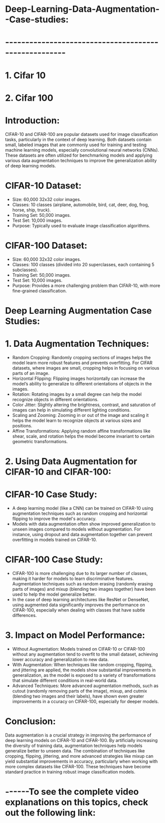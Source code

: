 # Deep-Learning-Data-Augmentation--Case-studies:
# -----------------------------------------------------
# 1. Cifar 10
# 2. Cifar 100

# Introduction:
CIFAR-10 and CIFAR-100 are popular datasets used for image classification tasks, particularly in the context of deep learning. Both datasets contain small, labeled images that are commonly used for training and testing machine learning models, especially convolutional neural networks (CNNs). These datasets are often utilized for benchmarking models and applying various data augmentation techniques to improve the generalization ability of deep learning models.

# CIFAR-10 Dataset:
- Size: 60,000 32x32 color images.
- Classes: 10 classes (airplane, automobile, bird, cat, deer, dog, frog, horse, ship, truck).
- Training Set: 50,000 images.
- Test Set: 10,000 images.
- Purpose: Typically used to evaluate image classification algorithms.
# CIFAR-100 Dataset:
- Size: 60,000 32x32 color images.
- Classes: 100 classes (divided into 20 superclasses, each containing 5 subclasses).
- Training Set: 50,000 images.
- Test Set: 10,000 images.
- Purpose: Provides a more challenging problem than CIFAR-10, with more fine-grained classification.

# Deep Learning Augmentation Case Studies:
# 1. Data Augmentation Techniques:

- Random Cropping: Randomly cropping sections of images helps the model learn more robust features and prevents overfitting. For CIFAR datasets, where images are small, cropping helps in focusing on various parts of an image.
- Horizontal Flipping: Flipping images horizontally can increase the model’s ability to generalize to different orientations of objects in the images.
- Rotation: Rotating images by a small degree can help the model recognize objects in different orientations.
- Color Jitter: Slightly altering the brightness, contrast, and saturation of images can help in simulating different lighting conditions.
- Scaling and Zooming: Zooming in or out of the image and scaling it helps the model learn to recognize objects at various sizes and positions.
- Affine Transformations: Applying random affine transformations like shear, scale, and rotation helps the model become invariant to certain geometric transformations.
# 2. Using Data Augmentation for CIFAR-10 and CIFAR-100:

# CIFAR-10 Case Study:
- A deep learning model (like a CNN) can be trained on CIFAR-10 using augmentation techniques such as random cropping and horizontal flipping to improve the model's accuracy.
- Models with data augmentation often show improved generalization to unseen images compared to models without augmentation. For instance, using dropout and data augmentation together can prevent overfitting in models trained on CIFAR-10.
# CIFAR-100 Case Study:
- CIFAR-100 is more challenging due to its larger number of classes, making it harder for models to learn discriminative features. Augmentation techniques such as random erasing (randomly erasing parts of images) 
 and mixup (blending two images together) have been used to help the model generalize better.
- In the case of deep learning architectures like ResNet or DenseNet, using augmented data significantly improves the performance on CIFAR-100, especially when dealing with classes that have subtle differences.
# 3. Impact on Model Performance:

- Without Augmentation: Models trained on CIFAR-10 or CIFAR-100 without any augmentation tend to overfit to the small dataset, achieving lower accuracy and generalization to new data.
- With Augmentation: When techniques like random cropping, flipping, and jittering are applied, the models show substantial improvements in generalization, as the model is exposed to a variety of transformations 
 that simulate different conditions in real-world data.
- Advanced Techniques: More advanced augmentation methods, such as cutout (randomly removing parts of the image), mixup, and cutmix (blending two images and their labels), have shown even greater improvements in a ccuracy on CIFAR-100, especially for deeper models.

# Conclusion:
Data augmentation is a crucial strategy in improving the performance of deep learning models on CIFAR-10 and CIFAR-100. By artificially increasing the diversity of training data, augmentation techniques help models generalize better to unseen data. The combination of techniques like cropping, flipping, jittering, and more advanced strategies like mixup can yield substantial improvements in accuracy, particularly when working with more complex datasets like CIFAR-100. These techniques have become standard practice in training robust image classification models.

# ------To see the complete video explanations on this topics, check out the following link:
